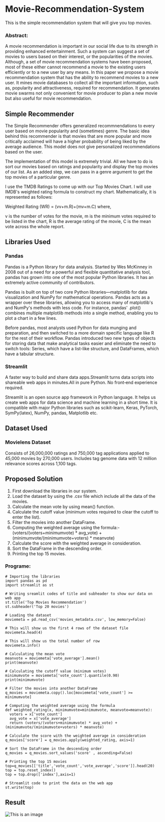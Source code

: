 # Movie-Recommendation-System
This is the simple recommendation system that will give you top movies.

### Abstract:
A movie recommendation is important in our social life due to its strength in providing enhanced entertainment. Such a system can suggest a set of movies to users based on their interest, or the popularities of the movies. Although, a set of movie recommendation systems have been proposed, most of these either cannot recommend a movie to the existing users efficiently or to a new user by any means. In this paper we propose a movie recommendation system that has the ability to recommend movies to a new user. It mines movie databases to collect all the important information, such as, popularity and attractiveness, required for recommendation. It generates movie swarms not only convenient for movie producer to plan a new movie but also useful for movie recommendation.

## Simple Recommender
The Simple Recommender offers generalized recommnendations to every user based on movie popularity and (sometimes) genre. The basic idea behind this recommender is that movies that are more popular and more critically acclaimed will have a higher probability of being liked by the average audience. This model does not give personalized recommendations based on the user.

The implementation of this model is extremely trivial. All we have to do is sort our movies based on ratings and popularity and display the top movies of our list. As an added step, we can pass in a genre argument to get the top movies of a particular genre.

I use the TMDB Ratings to come up with our Top Movies Chart. I will use IMDB's weighted rating formula to construct my chart. Mathematically, it is represented as follows:

Weighted Rating (WR) =  (vv+m.R)+(mv+m.C) 
where,

v is the number of votes for the movie,
m is the minimum votes required to be listed in the chart,
R is the average rating of the movie,
C is the mean vote across the whole report.

## Libraries Used
### Pandas
Pandas is a Python library for data analysis. Started by Wes McKinney in 2008 out of a need for a powerful and flexible quantitative analysis tool, pandas has grown into one of the most popular Python libraries. It has an extremely active community of contributors.

Pandas is built on top of two core Python libraries—matplotlib for data visualization and NumPy for mathematical operations. Pandas acts as a wrapper over these libraries, allowing you to access many of matplotlib's and NumPy's methods with less code. For instance, pandas' .plot() combines multiple matplotlib methods into a single method, enabling you to plot a chart in a few lines.

Before pandas, most analysts used Python for data munging and preparation, and then switched to a more domain specific language like R for the rest of their workflow. Pandas introduced two new types of objects for storing data that make analytical tasks easier and eliminate the need to switch tools: Series, which have a list-like structure, and DataFrames, which have a tabular structure.

### Streamlit 
A faster way to build and share data apps.Streamlit turns data scripts into shareable web apps in minutes.All in pure Python. No front‑end experience required.

Streamlit is an open source app framework in Python language. It helps us create web apps for data science and machine learning in a short time. It is compatible with major Python libraries such as scikit-learn, Keras, PyTorch, SymPy(latex), NumPy, pandas, Matplotlib etc.

## Dataset Used
### Movielens Dataset
Consists of 26,000,000 ratings and 750,000 tag applications applied to 45,000 movies by 270,000 users. Includes tag genome data with 12 million relevance scores across 1,100 tags.

## Proposed Solution

1. First download the libraries in our system.
2. Load the dataset by using the .csv file which include all the data of the movies.
3. Calculate the mean vote by using mean() function.
4. Calculate the cutoff value (minimum votes required to clear the cutoff to enter the list).
5. Filter the movies into another DataFrame.
6. Computing the weighted average using the formula:-
   (voters/(voters+minimumvote) * avg_vote) + (minimumvote/(minimumvote+voters) * meanvote)
7. Calculate the score with the weighted average in consideration.
8. Sort the DataFrame in the descending order.
9. Printing the top 15 movies.

### Programe:
```
# Importing the libraries
import pandas as pd
import streamlit as st

# Writing sreamlit codes of title and subheader to show our data on web app
st.title('Top Movies Recommendation')
st.subheader('Top 20 movies')

# Loading the dataset
moviemeta = pd.read_csv('movies_metadata.csv', low_memory=False)

# This will show us the first 4 rows of the dataset file
moviemeta.head(4)

# This will show us the total number of row
moviemeta.info()

# Calculating the mean vote 
meanvote = moviemeta['vote_average'].mean()
print(meanvote)

# Calculating the cutoff value (minimum votes)
minimumvote = moviemeta['vote_count'].quantile(0.90)
print(minimumvote)

# Filter the movies into another DataFrame
q_movies = moviemeta.copy().loc[moviemeta['vote_count'] >= minimumvote]

# Computing the weighted average using the formula
def weighted_rating(x, minimumvote=minimumvote, meanvote=meanvote):
  voters = x['vote_count']
  avg_vote = x['vote_average']
  return (voters/(voters+minimumvote) * avg_vote) + (minimumvote/(minimumvote+voters) * meanvote)

# Calculate the score with the weighted average in consideration
q_movies['score'] = q_movies.apply(weighted_rating, axis=1)

# Sort the DataFrame in the descending order
q_movies = q_movies.sort_values('score' , ascending=False)

# Printing the top 15 movies
top=q_movies[['title','vote_count','vote_average','score']].head(20)
top = top.reset_index()
top = top.drop(['index'],axis=1)

# Streamlit code to print the data on the web app
st.write(top)
```
## Result

![This is an image](https://myoctocat.com/assets/images/base-octocat.svg)
